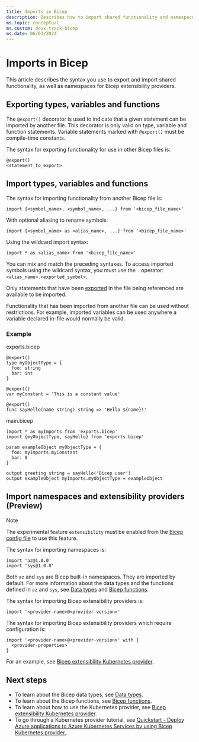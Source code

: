 ```yaml
---
title: Imports in Bicep
description: Describes how to import shared functionality and namespaces in Bicep.
ms.topic: conceptual
ms.custom: devx-track-bicep
ms.date: 06/03/2024
---
```


# Imports in Bicep

This article describes the syntax you use to export and import shared functionality, as well as namespaces for Bicep extensibility providers.

## Exporting types, variables and functions

The `@export()` decorator is used to indicate that a given statement can be imported by another file. This decorator is only valid on type, variable and function statements. Variable statements marked with `@export()` must be compile-time constants.

The syntax for exporting functionality for use in other Bicep files is:

```bicep
@export()
<statement_to_export>
```

## Import types, variables and functions

The syntax for importing functionality from another Bicep file is:

```bicep
import {<symbol_name>, <symbol_name>, ...} from '<bicep_file_name>'
```

With optional aliasing to rename symbols:

```bicep
import {<symbol_name> as <alias_name>, ...} from '<bicep_file_name>'
```

Using the wildcard import syntax:

```bicep
import * as <alias_name> from '<bicep_file_name>'
```

You can mix and match the preceding syntaxes. To access imported symbols using the wildcard syntax, you must use the `.` operator: `<alias_name>.<exported_symbol>`.

Only statements that have been [exported](#exporting-types-variables-and-functions) in the file being referenced are available to be imported.

Functionality that has been imported from another file can be used without restrictions. For example, imported variables can be used anywhere a variable declared in-file would normally be valid.

### Example

exports.bicep

```bicep
@export()
type myObjectType = {
  foo: string
  bar: int
}

@export()
var myConstant = 'This is a constant value'

@export()
func sayHello(name string) string => 'Hello ${name}!'
```

main.bicep

```bicep
import * as myImports from 'exports.bicep'
import {myObjectType, sayHello} from 'exports.bicep'

param exampleObject myObjectType = {
  foo: myImports.myConstant
  bar: 0
}

output greeting string = sayHello('Bicep user')
output exampleObject myImports.myObjectType = exampleObject
```

## Import namespaces and extensibility providers (Preview)

> [!NOTE]
> The experimental feature `extensibility` must be enabled from the [Bicep config file](./bicep-config.md#enable-experimental-features) to use this feature.

The syntax for importing namespaces is:

```bicep
import 'az@1.0.0'
import 'sys@1.0.0'
```

Both `az` and `sys` are Bicep built-in namespaces. They are imported by default. For more information about the data types and the functions defined in `az` and `sys`, see [Data types](./data-types.md) and  [Bicep functions](./bicep-functions.md).

The syntax for importing Bicep extensibility providers is:

```bicep
import '<provider-name>@<provider-version>'
```

The syntax for importing Bicep extensibility providers which require configuration is:

```bicep
import '<provider-name>@<provider-version>' with {
  <provider-properties>
}
```

For an example, see [Bicep extensibility Kubernetes provider](./bicep-extensibility-kubernetes-provider.md).

## Next steps

- To learn about the Bicep data types, see [Data types](./data-types.md).
- To learn about the Bicep functions, see [Bicep functions](./bicep-functions.md).
- To learn about how to use the Kubernetes provider, see [Bicep extensibility Kubernetes provider](./bicep-extensibility-kubernetes-provider.md).
- To go through a Kubernetes provider tutorial, see [Quickstart - Deploy Azure applications to Azure Kubernetes Services by using Bicep Kubernetes provider.](../../aks/learn/quick-kubernetes-deploy-bicep-extensibility-kubernetes-provider.md).
